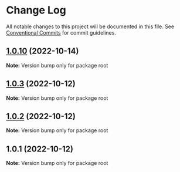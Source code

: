# Change Log

All notable changes to this project will be documented in this file.
See [Conventional Commits](https://conventionalcommits.org) for commit guidelines.

## [1.0.10](https://github.com/api-io/openapi-bots/compare/v1.0.9...v1.0.10) (2022-10-14)

**Note:** Version bump only for package root

## [1.0.3](https://github.com/api-io/openapi-bots/compare/v1.0.2...v1.0.3) (2022-10-12)

**Note:** Version bump only for package root

## [1.0.2](https://github.com/api-io/openapi-bots/compare/v1.0.1...v1.0.2) (2022-10-12)

**Note:** Version bump only for package root

## 1.0.1 (2022-10-12)

**Note:** Version bump only for package root
